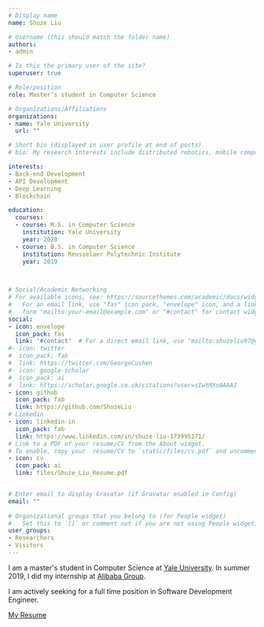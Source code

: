 ```yaml
---
# Display name
name: Shuze Liu

# Username (this should match the folder name)
authors:
- admin

# Is this the primary user of the site?
superuser: true

# Role/position
role: Master's student in Computer Science

# Organizations/Affiliations
organizations:
- name: Yale University
  url: ""

# Short bio (displayed in user profile at end of posts)
# bio: My research interests include distributed robotics, mobile computing and programmable matter.

interests:
- Back-end Development
- API Development
- Deep Learning
- Blockchain

education:
  courses:
  - course: M.S. in Computer Science
    institution: Yale University
    year: 2020
  - course: B.S. in Computer Science
    institution: Rensselaer Polytechnic Institute
    year: 2019
    


# Social/Academic Networking
# For available icons, see: https://sourcethemes.com/academic/docs/widgets/#icons
#   For an email link, use "fas" icon pack, "envelope" icon, and a link in the
#   form "mailto:your-email@example.com" or "#contact" for contact widget.
social:
- icon: envelope
  icon_pack: fas
  link: '#contact'  # For a direct email link, use "mailto:shuzeliu97@gmail.com".
#- icon: twitter
#  icon_pack: fab
#  link: https://twitter.com/GeorgeCushen
#- icon: google-scholar
#  icon_pack: ai
#  link: https://scholar.google.co.uk/citations?user=sIwtMXoAAAAJ
- icon: github
  icon_pack: fab
  link: https://github.com/ShuzeLiu
# Linkedin
- icon: linkedin-in
  icon_pack: fab
  link: https://www.linkedin.com/in/shuze-liu-173995171/
# Link to a PDF of your resume/CV from the About widget.
# To enable, copy your  resume/CV to `static/files/cv.pdf` and uncomment the lines below.  
- icon: cv
  icon_pack: ai
  link: files/Shuze_Liu_Resume.pdf


# Enter email to display Gravatar (if Gravatar enabled in Config)
email: ""
  
# Organizational groups that you belong to (for People widget)
#   Set this to `[]` or comment out if you are not using People widget.  
user_groups:
- Researchers
- Visitors
---
```

I am a master's student in Computer Science at [Yale University](https://www.yale.edu/). In summer 2019, I did my internship at [Alibaba Group](https://www.alibabagroup.com/en/global/home).

I am actively seeking for a full time position in Software Development Engineer.

[My Resume](files/Shuze_Liu_Resume.pdf)
